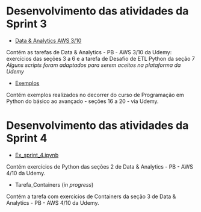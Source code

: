 # Desenvolvimento das atividades da Sprint 3

* [Data & Analytics AWS 3/10](https://github.com/telmacarvalho/programa_de_bolsas_compass/tree/main/Python/Data_%26_Analytics)

Contém as tarefas de Data & Analytics - PB - AWS 3/10 da Udemy: exercícios das seções 3 a 6 e a tarefa de Desafio de ETL Python da seção 7\
*Alguns scripts foram adaptados para serem aceitos na plataforma da Udemy*

* [Exemplos](https://github.com/telmacarvalho/programa_de_bolsas_compass/tree/main/Python/Exemplos)

Contém exemplos realizados no decorrer do curso de Programação em Python do básico ao avançado - seções 16 a 20 - via Udemy.

# Desenvolvimento das atividades da Sprint 4

* [Ex_sprint_4.ipynb](https://github.com/telmacarvalho/programa_de_bolsas_compass/blob/main/Python/Ex_sprint_4.ipynb)

Contém exercícios de Python das seções 2 de Data & Analytics - PB - AWS 4/10 da Udemy.

* Tarefa_Containers (*in progress*)

Contém a tarefa com exercícios de Containers da seção 3 de Data & Analytics - PB - AWS 4/10 da Udemy.

